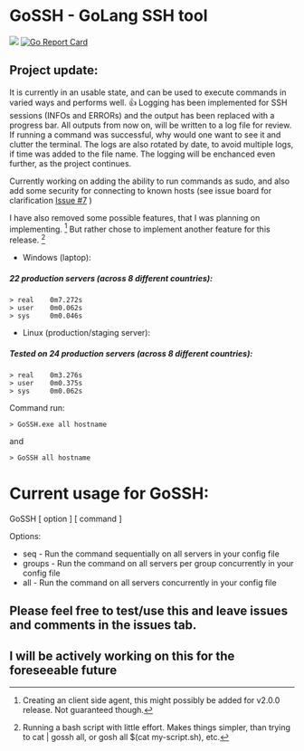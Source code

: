 # GoSSH  -  GoLang SSH tool

![](https://github.com/Aponiatowski/GoSSH/workflows/GoSSH/badge.svg)     [![Go Report Card](https://goreportcard.com/badge/github.com/APoniatowski/GoSSH)](https://goreportcard.com/report/github.com/APoniatowski/GoSSH)

## Project update:
It is currently in an usable state, and can be used to execute commands in varied ways and performs well. :+1:
Logging has been implemented for SSH sessions (INFOs and ERRORs) and the output has been replaced with a progress bar. All outputs from now on, will be 
written to a log file for review. If running a command was successful, why would one want to see it and clutter the terminal. 
The logs are also rotated by date, to avoid multiple logs, if time was added to the file name.
The logging will be enchanced even further, as the project continues.

Currently working on adding the ability to run commands as sudo, and also add some security for connecting to known hosts (see issue board for clarification [Issue #7](https://github.com/APoniatowski/GoSSH/issues/7) )

I have also removed some possible features, that I was planning on implementing. [^1] 
But rather chose to implement another feature for this release. [^2]

* Windows (laptop):
##### 22 production servers (across 8 different countries):

```
> real    0m7.272s
> user    0m0.062s
> sys     0m0.046s
```

* Linux (production/staging server):
##### Tested on 24 production servers (across 8 different countries):

```
> real    0m3.276s
> user    0m0.375s
> sys     0m0.062s
```

Command run:

```> GoSSH.exe all hostname```

and

```> GoSSH all hostname```



# Current usage for GoSSH:
GoSSH [ option ] [ command ]

Options:
* seq           - Run the command sequentially on all servers in your config file
* groups        - Run the command on all servers per group concurrently in your config file
* all           - Run the command on all servers concurrently in your config file

## Please feel free to test/use this and leave issues and comments in the issues tab.
## I will be actively working on this for the foreseeable future
 

[^1]: Creating an client side agent, this might possibly be added for v2.0.0 release. Not guaranteed though.
[^2]: Running a bash script with little effort. Makes things simpler, than trying to cat | gossh all, or gosh all $(cat my-script.sh), etc.
